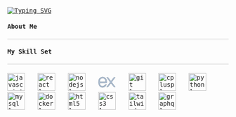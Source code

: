 <a href="https://git.io/typing-svg"><img src="https://readme-typing-svg.demolab.com?font=Fira+Code&weight=500&duration=2000&pause=1000&color=F7F7F7&multiline=true&repeat=false&width=435&height=100&lines=Sowmith+Sripadi;Full+Stack+Developer" alt="Typing SVG" /></a>

<!-- Link to Google Fonts for Fira Code -->
<link href="https://fonts.googleapis.com/css2?family=Fira+Code:wght@400;500;700&display=swap" rel="stylesheet">

<!-- Apply Fira Code font -->
<style>
  body {
    font-family: 'Fira Code', monospace;
  }
  hr {
    border: none;
    height: 1px;
    background-color: #ccc;
    margin: 20px 0;
  }
</style>

#### About Me
<hr>

#### My Skill Set
<hr>
<div align="left">
  <img src="https://cdn.jsdelivr.net/gh/devicons/devicon/icons/javascript/javascript-original.svg" height="40" alt="javascript logo"  />
  <img width="12" />
  <img src="https://cdn.jsdelivr.net/gh/devicons/devicon/icons/react/react-original.svg" height="40" alt="react logo"  />
  <img width="12" />
  <img src="https://cdn.jsdelivr.net/gh/devicons/devicon/icons/nodejs/nodejs-original.svg" height="40" alt="nodejs logo"  />
  <img width="12" />

  <svg xmlns="http://www.w3.org/2000/svg"  height="40" viewBox="0 0 80 80">
<path fill="#b0c1d4" d="M74.01,62.5c-1.795,0-3.517-0.852-4.607-2.277L57.807,45.06L46.211,60.223 c-1.09,1.426-2.812,2.277-4.607,2.277h-3.428L54.66,40.944L38.261,19.5h3.428c1.795,0,3.518,0.851,4.607,2.276l11.51,15.052 l11.51-15.052c1.09-1.426,2.812-2.276,4.607-2.276h3.428L60.954,40.944L77.438,62.5H74.01z"></path><path fill="#66798f" d="M76.341,20L60.324,40.944L76.426,62H74.01c-1.651,0-3.207-0.769-4.21-2.081L57.807,44.237 L45.814,59.919C44.811,61.231,43.254,62,41.604,62h-2.417l16.102-21.056L39.273,20h2.417c1.651,0,3.207,0.769,4.21,2.081 l11.907,15.571l11.907-15.571C70.717,20.769,72.273,20,73.924,20H76.341 M78.364,19h-2.024h-2.417c-1.949,0-3.82,0.925-5.005,2.473 L57.807,36.005L46.694,21.473C45.51,19.925,43.639,19,41.689,19h-2.417h-2.024l1.229,1.607L54.03,40.944L38.393,61.393L37.163,63 h2.024h2.417c1.949,0,3.82-0.925,5.005-2.473l11.198-14.644l11.198,14.644C70.189,62.075,72.06,63,74.01,63h2.417h2.024 l-1.229-1.607L61.583,40.944l15.552-20.337L78.364,19L78.364,19z"></path><g><path fill="#b0c1d4" d="M20,64.5c-10.201,0-18.5-8.594-18.5-19.156v-8.689C1.5,26.093,9.799,17.5,20,17.5 s18.5,8.593,18.5,19.154v7.845L6.5,44.5v0.844C6.5,53.15,12.556,59.5,20,59.5c4.111,0,8.093-2.067,10.653-5.529 c1.161-1.571,2.86-2.472,4.661-2.472h1.711l0.204,0.204l0.134,0.268l-0.075,0.203C34.571,59.547,27.624,64.5,20,64.5z M33.5,39.5 v-2.846C33.5,28.85,27.444,22.5,20,22.5S6.5,28.85,6.5,36.655V39.5H33.5z"></path><path fill="#66798f" d="M20,18c9.925,0,18,8.369,18,18.654v7.345L6,44v1.344C6,53.426,12.28,60,20,60 c4.376,0,8.446-2.203,11.055-5.732c1.016-1.374,2.55-2.269,4.259-2.269l1.505,0C36.819,52,36.819,52,36.819,52.001 C34.175,59.176,27.411,64,20,64c-9.925,0-18-8.369-18-18.656v-8.689C2,26.369,10.075,18,20,18 M6,40h28v-3.346 C34,28.574,27.72,22,20,22S6,28.574,6,36.654V40 M20,17C9.523,17,1,25.817,1,36.654v8.689C1,56.182,9.523,65,20,65 c7.832,0,14.968-5.085,17.758-12.653l0.496-1.346l-1.435-0.002l-1.505,0c-1.961,0-3.806,0.975-5.063,2.675 C27.785,57.009,23.953,59,20,59c-7.168,0-13-6.126-13-13.656V45l31-0.001l1,0v-1v-7.345C39,25.817,30.477,17,20,17L20,17z M7,39 v-2.346C7,29.125,12.832,23,20,23s13,6.125,13,13.654V39H7L7,39z"></path></g>
</svg>
  <img width="12" />
  <img src="https://cdn.jsdelivr.net/gh/devicons/devicon/icons/git/git-original.svg" height="40" alt="git logo"  />
  <img width="12" />
  <img src="https://cdn.jsdelivr.net/gh/devicons/devicon/icons/cplusplus/cplusplus-original.svg" height="40" alt="cplusplus logo"  />
  <img width="12" />
  <img src="https://cdn.jsdelivr.net/gh/devicons/devicon/icons/python/python-original.svg" height="40" alt="python logo"  />
  <img width="12" />
  <img src="https://cdn.jsdelivr.net/gh/devicons/devicon/icons/mysql/mysql-original.svg" height="40" alt="mysql logo"  />
  <img width="12" />
  <img src="https://cdn.jsdelivr.net/gh/devicons/devicon/icons/docker/docker-original.svg" height="40" alt="docker logo"  />
  <img width="12" />
  <img src="https://cdn.jsdelivr.net/gh/devicons/devicon/icons/html5/html5-original.svg" height="40" alt="html5 logo"  />
  <img width="12" />
  <img src="https://cdn.jsdelivr.net/gh/devicons/devicon/icons/css3/css3-original.svg" height="40" alt="css3 logo"  />
  <img width="12" />
  <img src="https://cdn.jsdelivr.net/gh/devicons/devicon/icons/tailwindcss/tailwindcss-original-wordmark.svg" height="40" alt="tailwindcss logo"  />
  <img width="12" />
  <img src="https://cdn.jsdelivr.net/gh/devicons/devicon/icons/graphql/graphql-plain.svg" height="40" alt="graphql logo"  />
</div>

  
